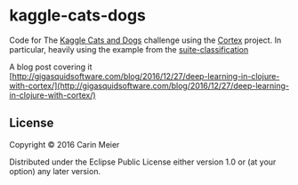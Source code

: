# kaggle-cats-dogs

Code for The [Kaggle Cats and Dogs](https://www.kaggle.com/c/dogs-vs-cats-redux-kernels-edition) challenge using the 
[Cortex](https://github.com/thinktopic/cortex) project. In particular, heavily using the example from the [suite-classification](https://github.com/thinktopic/cortex/tree/master/examples/suite-classification)

A blog post covering it [http://gigasquidsoftware.com/blog/2016/12/27/deep-learning-in-clojure-with-cortex/](http://gigasquidsoftware.com/blog/2016/12/27/deep-learning-in-clojure-with-cortex/)

## License

Copyright © 2016 Carin Meier

Distributed under the Eclipse Public License either version 1.0 or (at
your option) any later version.
